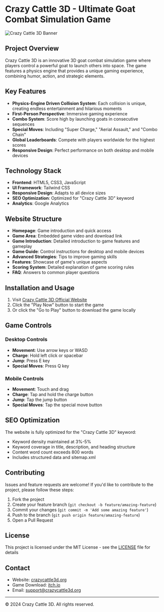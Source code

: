 # Crazy Cattle 3D - Ultimate Goat Combat Simulation Game

![Crazy Cattle 3D Banner](https://crazycattle3d.org/images/crazy-cattle-3d-banner.jpg)

## Project Overview

Crazy Cattle 3D is an innovative 3D goat combat simulation game where players control a powerful goat to launch others into space. The game features a physics engine that provides a unique gaming experience, combining humor, action, and strategic elements.

## Key Features

- **Physics-Engine Driven Collision System**: Each collision is unique, creating endless entertainment and hilarious moments
- **First-Person Perspective**: Immersive gaming experience
- **Combo System**: Score high by launching goats in consecutive sequences
- **Special Moves**: Including "Super Charge," "Aerial Assault," and "Combo Chain"
- **Global Leaderboards**: Compete with players worldwide for the highest scores
- **Responsive Design**: Perfect performance on both desktop and mobile devices

## Technology Stack

- **Frontend**: HTML5, CSS3, JavaScript
- **UI Framework**: Tailwind CSS
- **Responsive Design**: Adapts to all device sizes
- **SEO Optimization**: Optimized for "Crazy Cattle 3D" keyword
- **Analytics**: Google Analytics

## Website Structure

- **Homepage**: Game introduction and quick access
- **Game Area**: Embedded game video and download link
- **Game Introduction**: Detailed introduction to game features and gameplay
- **Game Guide**: Control instructions for desktop and mobile devices
- **Advanced Strategies**: Tips to improve gaming skills
- **Features**: Showcase of game's unique aspects
- **Scoring System**: Detailed explanation of game scoring rules
- **FAQ**: Answers to common player questions

## Installation and Usage

1. Visit [Crazy Cattle 3D Official Website](https://crazycattle3d.org)
2. Click the "Play Now" button to start the game
3. Or click the "Go to Play" button to download the game locally

## Game Controls

### Desktop Controls
- **Movement**: Use arrow keys or WASD
- **Charge**: Hold left click or spacebar
- **Jump**: Press E key
- **Special Moves**: Press Q key

### Mobile Controls
- **Movement**: Touch and drag
- **Charge**: Tap and hold the charge button
- **Jump**: Tap the jump button
- **Special Moves**: Tap the special move button

## SEO Optimization

The website is fully optimized for the "Crazy Cattle 3D" keyword:
- Keyword density maintained at 3%-5%
- Keyword coverage in title, description, and heading structure
- Content word count exceeds 800 words
- Includes structured data and sitemap.xml

## Contributing

Issues and feature requests are welcome! If you'd like to contribute to the project, please follow these steps:

1. Fork the project
2. Create your feature branch (`git checkout -b feature/amazing-feature`)
3. Commit your changes (`git commit -m 'Add some amazing feature'`)
4. Push to the branch (`git push origin feature/amazing-feature`)
5. Open a Pull Request

## License

This project is licensed under the MIT License - see the [LICENSE](LICENSE) file for details

## Contact

- Website: [crazycattle3d.org](https://crazycattle3d.org)
- Game Download: [itch.io](https://4nn4t4t.itch.io/crazycattle3d)
- Email: support@crazycattle3d.org

---

© 2024 Crazy Cattle 3D. All rights reserved. 
